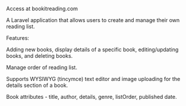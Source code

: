 Access at bookitreading.com


A Laravel application that allows users to create and manage their own reading list.


Features:

Adding new books, display details of a specific book, editing/updating books, and deleting books.

Manage order of reading list.

Supports WYSIWYG (tincymce) text editor and image uploading for the details section of a book. 

Book attributes - title, author, details, genre, listOrder, published date. 
